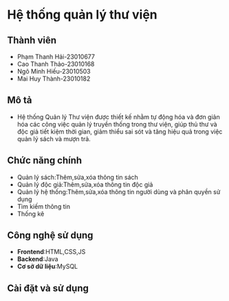 # Hệ thống quản lý thư viện
## Thành viên
- Phạm Thanh Hải-23010677
- Cao Thanh Thảo-23010168
- Ngô Minh Hiếu-23010503
- Mai Huy Thành-23010182
## Mô tả
- Hệ thống Quản lý Thư viện được thiết kế nhằm tự động hóa và đơn giản hóa các công việc quản lý truyền
thống trong thư viện, giúp thủ thư và độc giả tiết kiệm thời gian, giảm thiểu sai sót và tăng hiệu quả 
trong việc quản lý sách và mượn trả.
## Chức năng chính
- Quản lý sách:Thêm,sửa,xóa thông tin sách
- Quản lý độc giả:Thêm,sửa,xóa thông tin độc giả
- Quản lý hệ thống:Thêm,sửa,xóa thông tin người dùng và phân quyền sử dụng
- Tìm kiếm thông tin
- Thống kê
## Công nghệ sử dụng
- **Frontend**:HTML,CSS,JS
- **Backend**:Java
- **Cơ sở dữ liệu**:MySQL
## Cài đặt và sử dụng
